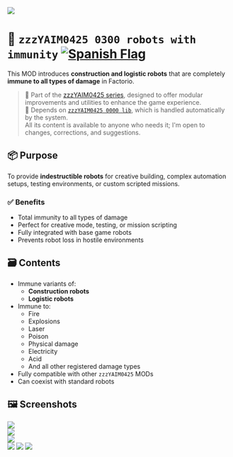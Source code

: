 ![](https://github.com/yaim0425/zzzYAIM0425-0300-robots-with-immunity/raw/main/thumbnail.png)

# 🤖 `zzzYAIM0425 0300 robots with immunity` [![Spanish Flag](https://flagcdn.com/20x15/es.png)](https://github.com/yaim0425/zzzYAIM0425-0300-robots-with-immunity/blob/main/Doc/README.md)

This MOD introduces **construction and logistic robots** that are completely **immune to all types of damage** in Factorio.

> 🧩 Part of the [zzzYAIM0425 series](https://github.com/yaim0425), designed to offer modular improvements and utilities to enhance the game experience.  
> 🔧 Depends on [`zzzYAIM0425 0000 lib`](https://github.com/yaim0425/zzzYAIM0425-0000-lib), which is handled automatically by the system.  
> All its content is available to anyone who needs it; I'm open to changes, corrections, and suggestions.

## 📦 Purpose

To provide **indestructible robots** for creative building, complex automation setups, testing environments, or custom scripted missions.

### ✅ Benefits

- Total immunity to all types of damage  
- Perfect for creative mode, testing, or mission scripting  
- Fully integrated with base game robots  
- Prevents robot loss in hostile environments  

## 🗃️ Contents

- Immune variants of:
  - **Construction robots**
  - **Logistic robots**
- Immune to:
  - Fire  
  - Explosions  
  - Laser  
  - Poison  
  - Physical damage  
  - Electricity  
  - Acid  
  - And all other registered damage types  
- Fully compatible with other `zzzYAIM0425` MODs  
- Can coexist with standard robots  

## 🖼️ Screenshots

![](https://github.com/yaim0425/zzzYAIM0425-0300-robots-with-immunity/raw/main/Doc/base/(1).png)  
![](https://github.com/yaim0425/zzzYAIM0425-0300-robots-with-immunity/raw/main/Doc/base/(2).png)  
![](https://github.com/yaim0425/zzzYAIM0425-0300-robots-with-immunity/raw/main/Doc/base/(3).png)  
![](https://github.com/yaim0425/zzzYAIM0425-0300-robots-with-immunity/raw/main/Doc/base/(4).png)
![](https://github.com/yaim0425/zzzYAIM0425-0300-robots-with-immunity/raw/main/Doc/base/(5).png)
![](https://github.com/yaim0425/zzzYAIM0425-0300-robots-with-immunity/raw/main/Doc/base/(6).png)
